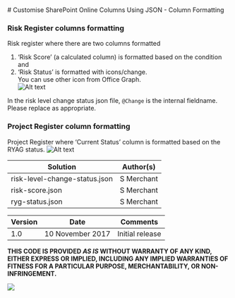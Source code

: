 <BR># Customise SharePoint Online Columns Using JSON - Column Formatting

### Risk Register columns formatting
Risk register where there are two columns formatted <BR>
1) ‘Risk Score’ (a calculated column) is formatted based on the condition and <BR>
2) ‘Risk Status’ is formatted with icons/change. <BR>
You can use other icon from Office Graph. <BR>
![Alt text](screenshot2.png)

In the risk level change status json file, `@Change` is the internal fieldname. Please replace as appropriate.

### Project Register column formatting
Project Register where ‘Current Status’ column is formatted based on the RYAG status.
![Alt text](screenshot1.png)

<table>
<thead>
<tr>
<th>Solution</th>
<th>Author(s)</th>
</tr>
</thead>
<tbody>
<tr>
<td>risk-level-change-status.json</td>
<td>S Merchant</td>
</tr>
  <tr>
<td>risk-score.json</td>
<td>S Merchant</td>
</tr>
    <tr>
<td>ryg-status.json</td>
<td>S Merchant</td>
</tr>
  </tbody></table>
<table>
<thead>
<tr>
<th>Version</th>
<th>Date</th>
<th>Comments</th>
</tr>
</thead>
<tbody>
<tr>
<td>1.0</td>
<td>10 November 2017</td>
<td>Initial release</td>
</tr></tbody></table>

<p><strong>THIS CODE IS PROVIDED <em>AS IS</em> WITHOUT WARRANTY OF ANY KIND, EITHER EXPRESS OR IMPLIED, INCLUDING ANY IMPLIED WARRANTIES OF FITNESS FOR A PARTICULAR PURPOSE, MERCHANTABILITY, OR NON-INFRINGEMENT.</strong></p>

<img src="https://telemetry.sharepointpnp.com/sp-dev-column-formatting/samples/generic-project-management" />
